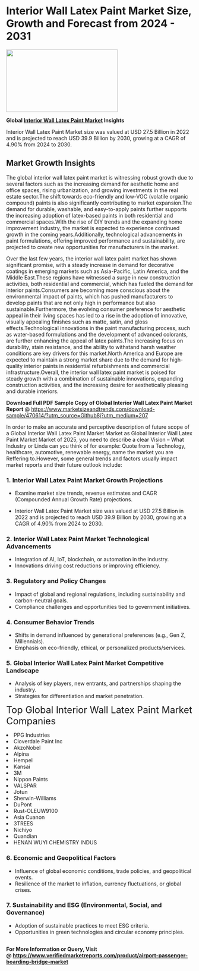 <H1>Interior Wall Latex Paint Market Size, Growth and Forecast from 2024 - 2031</H1><img class="aligncenter size-medium wp-image-584254" src="https://thirdeyenews.in/wp-content/uploads/2024/09/Global-Market-Research-300x168.jpeg" alt="" width="300" height="168" /><p><strong>Global&nbsp;<a href="https://www.marketsizeandtrends.com/download-sample/470614/?utm_source=Github8j?utm_medium=207">Interior Wall Latex Paint Market</a> Insights</strong></p><p>Interior Wall Latex Paint Market size was valued at USD 27.5 Billion in 2022 and is projected to reach USD 39.9 Billion by 2030, growing at a CAGR of 4.90% from 2024 to 2030.</p><p><h2>Market Growth Insights</h2> <p>The global interior wall latex paint market is witnessing robust growth due to several factors such as the increasing demand for aesthetic home and office spaces, rising urbanization, and growing investments in the real estate sector.The shift towards eco-friendly and low-VOC (volatile organic compound) paints is also significantly contributing to market expansion.The demand for durable, washable, and easy-to-apply paints further supports the increasing adoption of latex-based paints in both residential and commercial spaces.With the rise of DIY trends and the expanding home improvement industry, the market is expected to experience continued growth in the coming years.Additionally, technological advancements in paint formulations, offering improved performance and sustainability, are projected to create new opportunities for manufacturers in the market.</p> <p>Over the last few years, the interior wall latex paint market has shown significant promise, with a steady increase in demand for decorative coatings in emerging markets such as Asia-Pacific, Latin America, and the Middle East.These regions have witnessed a surge in new construction activities, both residential and commercial, which has fueled the demand for interior paints.Consumers are becoming more conscious about the environmental impact of paints, which has pushed manufacturers to develop paints that are not only high in performance but also sustainable.Furthermore, the evolving consumer preference for aesthetic appeal in their living spaces has led to a rise in the adoption of innovative, visually appealing finishes such as matte, satin, and gloss effects.Technological innovations in the paint manufacturing process, such as water-based formulations and the development of advanced colorants, are further enhancing the appeal of latex paints.The increasing focus on durability, stain resistance, and the ability to withstand harsh weather conditions are key drivers for this market.North America and Europe are expected to maintain a strong market share due to the demand for high-quality interior paints in residential refurbishments and commercial infrastructure.Overall, the interior wall latex paint market is poised for steady growth with a combination of sustainable innovations, expanding construction activities, and the increasing desire for aesthetically pleasing and durable interiors.</p> <p><span class=""><strong>Download Full PDF Sample Copy of Global Interior Wall Latex Paint Market Report</strong> @ <a href="https://www.marketsizeandtrends.com/download-sample/470614/?utm_source=Github8j?utm_medium=207" target="_blank">https://www.marketsizeandtrends.com/download-sample/470614/?utm_source=Github8j?utm_medium=207</a></span></p><p>In order to make an accurate and perceptive description of future scope of a Global&nbsp;Interior Wall Latex Paint Market Market as Global&nbsp;Interior Wall Latex Paint Market Market of 2025, you need to describe a clear Vision &ndash; What Industry or Linda can you think of for example: Quote from a Technology, healthcare, automotive, renewable energy, name the market you are Reffering to.However, some general trends and factors usually impact market reports and their future outlook include:</p><h3>1.&nbsp;<strong>Interior Wall Latex Paint Market Growth Projections</strong></h3><ul><li>Examine market size trends, revenue estimates and CAGR (Compounded Annual Growth Rate) projections.</li><li><p>Interior Wall Latex Paint Market size was valued at USD 27.5 Billion in 2022 and is projected to reach USD 39.9 Billion by 2030, growing at a CAGR of 4.90% from 2024 to 2030.</p></li></ul><h3>2.&nbsp;<strong>Interior Wall Latex Paint Market Technological Advancements</strong></h3><ul><li>Integration of AI, IoT, blockchain, or automation in the industry.</li><li>Innovations driving cost reductions or improving efficiency.</li></ul><h3>3.&nbsp;<strong>Regulatory and Policy Changes</strong></h3><ul><li>Impact of global and regional regulations, including sustainability and carbon-neutral goals.</li><li>Compliance challenges and opportunities tied to government initiatives.</li></ul><h3>4.&nbsp;<strong>Consumer Behavior Trends</strong></h3><ul><li>Shifts in demand influenced by generational preferences (e.g., Gen Z, Millennials).</li><li>Emphasis on eco-friendly, ethical, or personalized products/services.</li></ul><h3>5.&nbsp;<strong>Global Interior Wall Latex Paint Market Competitive Landscape</strong></h3><ul><li>Analysis of key players, new entrants, and partnerships shaping the industry.</li><li>Strategies for differentiation and market penetration.</li></ul><p data-pm-slice="1 1 []"><span style="color: inherit; font-family: inherit; font-size: 25px;">Top Global Interior Wall Latex Paint Market Companies</span></p><div class="" data-test-id=""><p><li>PPG Industries</li><li> Cloverdale Paint Inc</li><li> AkzoNobel</li><li> Alpina</li><li> Hempel</li><li> Kansai</li><li> 3M</li><li> Nippon Paints</li><li> VALSPAR</li><li> Jotun</li><li> Sherwin-Williams</li><li> DuPont</li><li> Rust-OLEUW9100</li><li> Asia Cuanon</li><li> 3TREES</li><li> Nichiyo</li><li> Quandian</li><li> HENAN WUYI CHEMISTRY INDUS</li></p></div><h3>6.&nbsp;<strong>Economic and Geopolitical Factors</strong></h3><ul><li>Influence of global economic conditions, trade policies, and geopolitical events.</li><li>Resilience of the market to inflation, currency fluctuations, or global crises.</li></ul><h3>7.&nbsp;<strong>Sustainability and ESG (Environmental, Social, and Governance)</strong></h3><ul><li>Adoption of sustainable practices to meet ESG criteria.</li><li>Opportunities in green technologies and circular economy principles.</li></ul><h2><strong style="font-size: 14px;">For More Information or Query, Visit @&nbsp;</strong><a style="background-color: #ffffff; font-size: 14px;" href="https://www.marketsizeandtrends.com/report/interior-wall-latex-paint-market/" target="_blank">https://www.verifiedmarketreports.com/product/airport-passenger-boarding-bridge-market</a></h2>